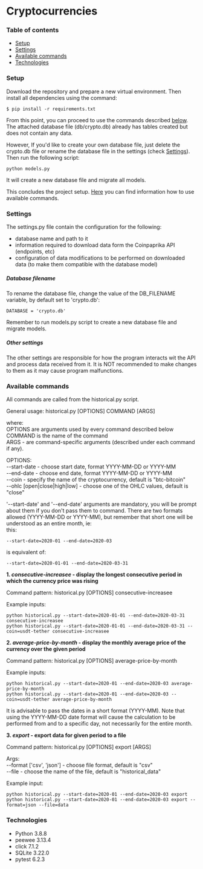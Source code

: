 # Cryptocurrencies
### Table of contents
* [Setup](#setup)
* [Settings](#settings)
* [Available commands](#available-commands)
* [Technologies](#technologies)

### Setup
Download the repository and prepare a new virtual environment. Then install all dependencies using the command:
```
$ pip install -r requirements.txt
```
From this point, you can proceed to use the commands described [below](#available-commands).
The attached database file (db/crypto.db) already has tables created but does not contain any data.

However, If you'd like to create your own database file, just delete the crypto.db file or rename the database file in the settings (check [Settings](#Database-filename)).
Then run the following script:
```
python models.py
```
It will create a new database file and migrate all models.

This concludes the project setup. [Here](#available-commands) you can find information how to use available commands.


### Settings

The settings.py file contain the configuration for the following:
* database name and path to it
* information required to download data form the Coinpaprika API (endpoints, etc)
* configuration of data modifications to be performed on downloaded data (to make them compatible with the database model)

##### Database filename
To rename the database file, change the value of the DB_FILENAME variable, by default set to 'crypto.db':
```
DATABASE = 'crypto.db'
```
Remember to run models.py script to create a new database file and migrate models.

##### Other settings
The other settings are responsible for how the program interacts wit the API and process data received from it.
It is NOT recommended to make changes to them as it may cause program malfunctions.

### Available commands

All commands are called from the historical.py script.  

General usage:  historical.py [OPTIONS] COMMAND [ARGS]

where:  
OPTIONS are arguments used by every command described below  
COMMAND is the name of the command  
ARGS - are command-specific arguments (described under each command if any).


OPTIONS:  
--start-date - choose start date, format YYYY-MM-DD or YYYY-MM  
--end-date - choose end date,  format YYYY-MM-DD or YYYY-MM  
--coin - specify the name of the cryptocurrency, default is "btc-bitcoin"  
--ohlc [open|close|high|low] - choose one of the OHLC values, default is "close"  

'--start-date' and '--end-date' arguments are mandatory, you will be prompt about them if you don't pass them to command.
There are two formats allowed (YYYY-MM-DD or YYYY-MM), but remember that short one will be understood as an entire month, ie:  
this:
```
--start-date=2020-01 --end-date=2020-03
```
is equivalent of:
```
--start-date=2020-01-01 --end-date=2020-03-31
```

**1. _consecutive-increasee_ - display the longest consecutive period in which the currency price was rising**
  
 Command pattern: historical.py [OPTIONS] consecutive-increasee 
  
 Example inputs:
 ```
 python historical.py --start-date=2020-01-01 --end-date=2020-03-31 consecutive-increasee
 python historical.py --start-date=2020-01-01 --end-date=2020-03-31 --coin=usdt-tether consecutive-increasee
 ```

**2. _average-price-by-month_ - display the monthly average price of the currency over the given period**

 Command pattern: historical.py [OPTIONS] average-price-by-month 
 
 Example inputs:
 ```
 python historical.py --start-date=2020-01 --end-date=2020-03 average-price-by-month
 python historical.py --start-date=2020-01 --end-date=2020-03 --coin=usdt-tether average-price-by-month
 ```
It is advisable to pass the dates in a short format (YYYY-MM). Note that using the YYYY-MM-DD date format will cause the 
calculation to be performed from and to a specific day, not necessarily for the entire month.  


**3. _export_ - export data for given period to a file**

Command pattern: historical.py [OPTIONS] export [ARGS]

Args:  
--format ['csv', 'json'] - choose file format, default is "csv"  
--file - choose the name of the file, default is "historical_data" 

 Example input:  
 ```
 python historical.py --start-date=2020-01 --end-date=2020-03 export
 python historical.py --start-date=2020-01 --end-date=2020-03 export --format=json --file=data
 ```
  
### Technologies
* Python 3.8.8
* peewee 3.13.4
* click 7.1.2
* SQLite 3.22.0
* pytest 6.2.3